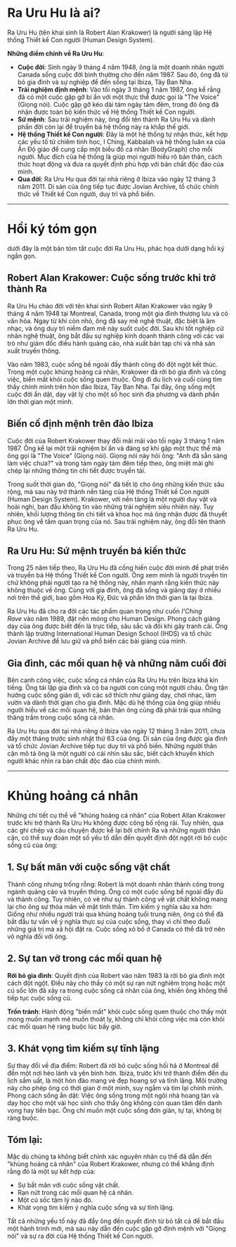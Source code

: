 # Ra Uru Hu là ai?

Ra Uru Hu (tên khai sinh là Robert Alan Krakower) là người sáng lập Hệ thống Thiết kế Con người (Human Design System). 

**Những điểm chính về Ra Uru Hu**:
* **Cuộc đời**: Sinh ngày 9 tháng 4 năm 1948, ông là một doanh nhân người Canada sống cuộc đời bình thường cho đến năm 1987. Sau đó, ông đã từ bỏ gia đình và sự nghiệp để đến sống tại Ibiza, Tây Ban Nha.
* **Trải nghiệm định mệnh**: Vào tối ngày 3 tháng 1 năm 1987, ông kể rằng đã có một cuộc gặp gỡ bí ẩn với một thực thể được gọi là "The Voice" (Giọng nói). Cuộc gặp gỡ kéo dài tám ngày tám đêm, trong đó ông đã nhận được toàn bộ kiến thức về Hệ thống Thiết kế Con người.
* **Sứ mệnh**: Sau trải nghiệm này, ông đổi tên thành Ra Uru Hu và dành phần đời còn lại để truyền bá hệ thống này ra khắp thế giới.
* **Hệ thống Thiết kế Con người**: Đây là một hệ thống tự nhận thức, kết hợp các yếu tố từ chiêm tinh học, I Ching, Kabbalah và hệ thống luân xa của Ấn Độ giáo để cung cấp một biểu đồ cá nhân (BodyGraph) cho mỗi người. Mục đích của hệ thống là giúp mọi người hiểu rõ bản thân, cách thức hoạt động và đưa ra quyết định phù hợp với bản chất độc đáo của mình.
* **Qua đời**: Ra Uru Hu qua đời tại nhà riêng ở Ibiza vào ngày 12 tháng 3 năm 2011. Di sản của ông tiếp tục được Jovian Archive, tổ chức chính thức về Thiết kế Con người, duy trì và phổ biến. 

---

# Hồi ký tóm gọn

dưới đây là một bản tóm tắt cuộc đời Ra Uru Hu, phác họa dưới dạng hồi ký ngắn gọn.

## Robert Alan Krakower: Cuộc sống trước khi trở thành Ra

Ra Uru Hu chào đời với tên khai sinh Robert Allan Krakower vào ngày 9 tháng 4 năm 1948 tại Montreal, Canada, trong một gia đình thượng lưu và có văn hóa. Ngay từ khi còn nhỏ, ông đã say mê nghệ thuật, đặc biệt là âm nhạc, và ông duy trì niềm đam mê này suốt cuộc đời. Sau khi tốt nghiệp cử nhân nghệ thuật, ông bắt đầu sự nghiệp kinh doanh thành công với các vai trò như giám đốc điều hành quảng cáo, nhà xuất bản tạp chí và nhà sản xuất truyền thông.

Vào năm 1983, cuộc sống bề ngoài đầy thành công đó đột ngột kết thúc. Trong một cuộc khủng hoảng cá nhân, Krakower đã rời bỏ gia đình và công việc, biến mất khỏi cuộc sống quen thuộc. Ông đi du lịch và cuối cùng tìm thấy chính mình trên hòn đảo Ibiza, Tây Ban Nha. Tại đây, ông sống một cuộc đời ẩn dật, dạy vật lý cho một số học sinh địa phương và dành phần lớn thời gian một mình.

## Biến cố định mệnh trên đảo Ibiza

Cuộc đời của Robert Krakower thay đổi mãi mãi vào tối ngày 3 tháng 1 năm 1987. Ông kể lại một trải nghiệm bí ẩn và đáng sợ khi gặp một thực thể mà ông gọi là "The Voice" (Giọng nói). Giọng nói này hỏi ông: "Anh đã sẵn sàng làm việc chưa?" và trong tám ngày tám đêm tiếp theo, ông miệt mài ghi chép lại những thông tin chi tiết được truyền tải.

Trong suốt thời gian đó, "Giọng nói" đã tiết lộ cho ông những kiến thức sâu rộng, mà sau này trở thành nền tảng của Hệ thống Thiết kế Con người (Human Design System). Krakower, với nền tảng là một người duy vật và hoài nghi, ban đầu không tin vào những trải nghiệm siêu nhiên này. Tuy nhiên, khối lượng thông tin chi tiết và khoa học mà ông nhận được đã thuyết phục ông về tầm quan trọng của nó. Sau trải nghiệm này, ông đổi tên thành Ra Uru Hu.

## Ra Uru Hu: Sứ mệnh truyền bá kiến thức

Trong 25 năm tiếp theo, Ra Uru Hu đã cống hiến cuộc đời mình để phát triển và truyền bá Hệ thống Thiết kế Con người. Ông xem mình là người truyền tin chứ không phải người tạo ra hệ thống này, nhấn mạnh rằng kiến thức này không thuộc về ông. Cùng với gia đình, ông đã sống và giảng dạy ở nhiều nơi trên thế giới, bao gồm Hoa Kỳ, Đức và phần lớn thời gian là tại Ibiza.

Ra Uru Hu đã cho ra đời các tác phẩm quan trọng như cuốn _I'Ching Rave_ vào năm 1989, đặt nền móng cho Human Design. Phong cách giảng dạy của ông được biết đến là trực tiếp, sâu sắc và đôi khi gây tranh cãi. Ông thành lập trường International Human Design School (IHDS) và tổ chức Jovian Archive để lưu giữ và phổ biến các bài giảng của mình.

## Gia đình, các mối quan hệ và những năm cuối đời

Bên cạnh công việc, cuộc sống cá nhân của Ra Uru Hu trên Ibiza khá kín tiếng. Ông tái lập gia đình và có ba người con cùng một người cháu. Ông tận hưởng cuộc sống giản dị, với các sở thích như giảng dạy, chơi nhạc, làm vườn và dành thời gian cho gia đình. Mặc dù hệ thống của ông giúp nhiều người hiểu về các mối quan hệ, bản thân ông cũng đã phải trải qua những thăng trầm trong cuộc sống cá nhân.

Ra Uru Hu qua đời tại nhà riêng ở Ibiza vào ngày 12 tháng 3 năm 2011, chưa đầy một tháng trước sinh nhật thứ 63 của ông. Di sản của ông được gia đình và tổ chức Jovian Archive tiếp tục duy trì và phổ biến. Những người thân cận mô tả ông là một người có cái nhìn sâu sắc, biết cách khuyến khích người khác nhìn ra bản chất độc đáo của chính mình.

---

# Khủng hoảng cá nhân

Những chi tiết cụ thể về "khủng hoảng cá nhân" của Robert Allan Krakower trước khi trở thành Ra Uru Hu không được công bố rộng rãi. Tuy nhiên, qua các ghi chép và câu chuyện được kể lại bởi chính Ra và những người thân cận, có thể suy đoán một số yếu tố dẫn đến quyết định đột ngột rời bỏ cuộc sống cũ của ông: 

## 1. Sự bất mãn với cuộc sống vật chất

Thành công nhưng trống rỗng: Robert là một doanh nhân thành công trong ngành quảng cáo và truyền thông. Ông có một cuộc sống bề ngoài đầy đủ và thành công. Tuy nhiên, có vẻ như sự thành công về vật chất không mang lại cho ông sự thỏa mãn về mặt tinh thần.
Tìm kiếm ý nghĩa sâu xa hơn: Giống như nhiều người trải qua khủng hoảng tuổi trung niên, ông có thể đã bắt đầu tự vấn về ý nghĩa thực sự của cuộc sống, thay vì chỉ theo đuổi những giá trị mà xã hội đặt ra. Cuộc sống xô bồ ở Canada có thể đã trở nên vô nghĩa đối với ông.

## 2. Sự tan vỡ trong các mối quan hệ

**Rời bỏ gia đình**: Quyết định của Robert vào năm 1983 là rời bỏ gia đình một cách đột ngột. Điều này cho thấy có một sự rạn nứt nghiêm trọng hoặc một cú sốc lớn đã xảy ra trong cuộc sống cá nhân của ông, khiến ông không thể tiếp tục cuộc sống cũ.

**Trốn tránh**: Hành động "biến mất" khỏi cuộc sống quen thuộc cho thấy một mong muốn mạnh mẽ muốn thoát ly, không chỉ khỏi công việc mà còn khỏi các mối quan hệ ràng buộc lúc bấy giờ.

## 3. Khát vọng tìm kiếm sự tĩnh lặng

Sự thay đổi về địa điểm: Robert đã rời bỏ cuộc sống hối hả ở Montreal để đến một nơi hẻo lánh và yên bình hơn. Ibiza, trước khi trở thành điểm đến du lịch sầm uất, là một hòn đảo mang vẻ đẹp hoang sơ và tĩnh lặng. Môi trường này cho phép ông có thời gian ở một mình, suy ngẫm và tìm lại chính mình.
Phong cách sống ẩn dật: Việc ông sống trong một ngôi nhà hoang tàn và dạy học cho một vài học sinh cho thấy ông không còn quan tâm đến danh vọng hay tiền bạc. Ông chỉ muốn một cuộc sống đơn giản, tự tại, không bị ràng buộc.

## Tóm lại:

Mặc dù chúng ta không biết chính xác nguyên nhân cụ thể đã dẫn đến "khủng hoảng cá nhân" của Robert Krakower, nhưng có thể khẳng định rằng đó là một sự kết hợp của:
* Sự bất mãn với cuộc sống vật chất.
* Rạn nứt trong các mối quan hệ cá nhân.
* Một cú sốc tâm lý nào đó.
* Khát vọng tìm kiếm ý nghĩa cuộc sống và sự tĩnh lặng.

Tất cả những yếu tố này đã đẩy ông đến quyết định từ bỏ tất cả để bắt đầu một hành trình mới, mà sau này dẫn đến cuộc gặp gỡ định mệnh với "Giọng nói" và sự ra đời của Hệ thống Thiết kế Con người. 